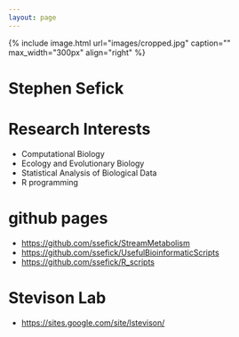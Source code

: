 ```yaml
---
layout: page
---
```


{% include image.html url="images/cropped.jpg" caption="" max_width="300px" align="right" %}
# Stephen Sefick

# Research Interests
* Computational Biology
* Ecology and Evolutionary Biology
* Statistical Analysis of Biological Data
* R programming 

# github pages
* <https://github.com/ssefick/StreamMetabolism>
* <https://github.com/ssefick/UsefulBioinformaticScripts>
* <https://github.com/ssefick/R_scripts>

# Stevison Lab
* <https://sites.google.com/site/lstevison/>
